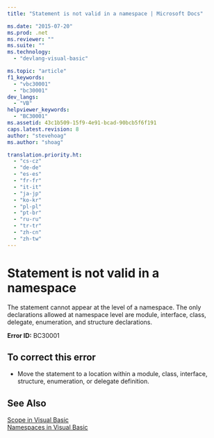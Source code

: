 ```yaml
---
title: "Statement is not valid in a namespace | Microsoft Docs"

ms.date: "2015-07-20"
ms.prod: .net
ms.reviewer: ""
ms.suite: ""
ms.technology: 
  - "devlang-visual-basic"

ms.topic: "article"
f1_keywords: 
  - "vbc30001"
  - "bc30001"
dev_langs: 
  - "VB"
helpviewer_keywords: 
  - "BC30001"
ms.assetid: 43c1b509-15f9-4e91-bcad-90bcb5f6f191
caps.latest.revision: 8
author: "stevehoag"
ms.author: "shoag"

translation.priority.ht: 
  - "cs-cz"
  - "de-de"
  - "es-es"
  - "fr-fr"
  - "it-it"
  - "ja-jp"
  - "ko-kr"
  - "pl-pl"
  - "pt-br"
  - "ru-ru"
  - "tr-tr"
  - "zh-cn"
  - "zh-tw"
---
```

# Statement is not valid in a namespace
The statement cannot appear at the level of a namespace. The only declarations allowed at namespace level are module, interface, class, delegate, enumeration, and structure declarations.  
  
 **Error ID:** BC30001  
  
## To correct this error  
  
-   Move the statement to a location within a module, class, interface, structure, enumeration, or delegate definition.  
  
## See Also  
 [Scope in Visual Basic](../../../visual-basic/programming-guide/language-features/declared-elements/scope.md)   
 [Namespaces in Visual Basic](../../../visual-basic/programming-guide/program-structure/namespaces.md)